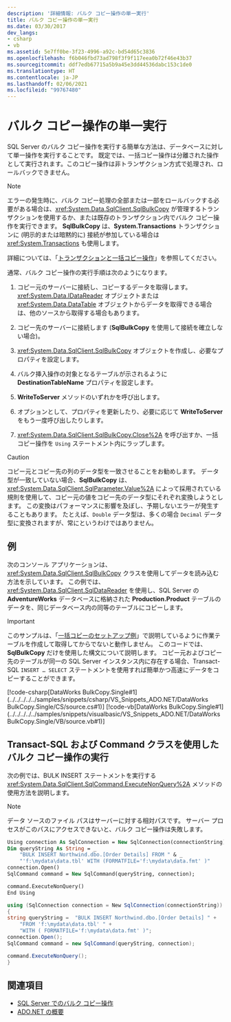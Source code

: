 ```yaml
---
description: '詳細情報: バルク コピー操作の単一実行'
title: バルク コピー操作の単一実行
ms.date: 03/30/2017
dev_langs:
- csharp
- vb
ms.assetid: 5e7ff0be-3f23-4996-a92c-bd54d65c3836
ms.openlocfilehash: f6b046fbd73ad798f3f9f117eea0b72f46e43b37
ms.sourcegitcommit: ddf7edb67715a5b9a45e3dd44536dabc153c1de0
ms.translationtype: HT
ms.contentlocale: ja-JP
ms.lasthandoff: 02/06/2021
ms.locfileid: "99767480"
---
```

# <a name="single-bulk-copy-operations"></a>バルク コピー操作の単一実行

SQL Server のバルク コピー操作を実行する簡単な方法は、データベースに対して単一操作を実行することです。 既定では、一括コピー操作は分離された操作として実行されます。このコピー操作は非トランザクション方式で処理され、ロールバックできません。

> [!NOTE]
> エラーの発生時に、バルク コピー処理の全部または一部をロールバックする必要がある場合は、<xref:System.Data.SqlClient.SqlBulkCopy> が管理するトランザクションを使用するか、または既存のトランザクション内でバルク コピー操作を実行できます。 **SqlBulkCopy** は、**System.Transactions** トランザクションに (明示的または暗黙的に) 接続が参加している場合は <xref:System.Transactions> も使用します。
>
> 詳細については、「[トランザクションと一括コピー操作](transaction-and-bulk-copy-operations.md)」を参照してください。

通常、バルク コピー操作の実行手順は次のようになります。

1. コピー元のサーバーに接続し、コピーするデータを取得します。 <xref:System.Data.IDataReader> オブジェクトまたは <xref:System.Data.DataTable> オブジェクトからデータを取得できる場合は、他のソースから取得する場合もあります。

2. コピー先のサーバーに接続します (**SqlBulkCopy** を使用して接続を確立しない場合)。

3. <xref:System.Data.SqlClient.SqlBulkCopy> オブジェクトを作成し、必要なプロパティを設定します。

4. バルク挿入操作の対象となるテーブルが示されるように **DestinationTableName** プロパティを設定します。

5. **WriteToServer** メソッドのいずれかを呼び出します。

6. オプションとして、プロパティを更新したり、必要に応じて **WriteToServer** をもう一度呼び出したりします。

7. <xref:System.Data.SqlClient.SqlBulkCopy.Close%2A> を呼び出すか、一括コピー操作を `Using` ステートメント内にラップします。

> [!CAUTION]
> コピー元とコピー先の列のデータ型を一致させることをお勧めします。 データ型が一致していない場合、**SqlBulkCopy** は、<xref:System.Data.SqlClient.SqlParameter.Value%2A> によって採用されている規則を使用して、コピー元の値をコピー先のデータ型にそれぞれ変換しようとします。 この変換はパフォーマンスに影響を及ぼし、予期しないエラーが発生することもあります。 たとえば、`Double` データ型は、多くの場合 `Decimal` データ型に変換されますが、常にというわけではありません。

## <a name="example"></a>例

次のコンソール アプリケーションは、<xref:System.Data.SqlClient.SqlBulkCopy> クラスを使用してデータを読み込む方法を示しています。 この例では、<xref:System.Data.SqlClient.SqlDataReader> を使用し、SQL Server の **AdventureWorks** データベースに格納された **Production.Product** テーブルのデータを、同じデータベース内の同等のテーブルにコピーします。

> [!IMPORTANT]
> このサンプルは、「[一括コピーのセットアップ例](bulk-copy-example-setup.md)」で説明しているように作業テーブルを作成して取得してからでないと動作しません。 このコードでは、**SqlBulkCopy** だけを使用した構文について説明します。 コピー元およびコピー先のテーブルが同一の SQL Server インスタンス内に存在する場合、Transact-SQL `INSERT … SELECT` ステートメントを使用すれば簡単かつ高速にデータをコピーすることができます。

[!code-csharp[DataWorks BulkCopy.Single#1](../../../../../samples/snippets/csharp/VS_Snippets_ADO.NET/DataWorks BulkCopy.Single/CS/source.cs#1)]
[!code-vb[DataWorks BulkCopy.Single#1](../../../../../samples/snippets/visualbasic/VS_Snippets_ADO.NET/DataWorks BulkCopy.Single/VB/source.vb#1)]

## <a name="performing-a-bulk-copy-operation-using-transact-sql-and-the-command-class"></a>Transact-SQL および Command クラスを使用したバルク コピー操作の実行

次の例では、BULK INSERT ステートメントを実行する <xref:System.Data.SqlClient.SqlCommand.ExecuteNonQuery%2A> メソッドの使用方法を説明します。

> [!NOTE]
> データ ソースのファイル パスはサーバーに対する相対パスです。 サーバー プロセスがこのパスにアクセスできないと、バルク コピー操作は失敗します。

```vb
Using connection As SqlConnection = New SqlConnection(connectionString)
Dim queryString As String = _
    "BULK INSERT Northwind.dbo.[Order Details] FROM " & _
    "'f:\mydata\data.tbl' WITH (FORMATFILE='f:\mydata\data.fmt' )"
connection.Open()
SqlCommand command = New SqlCommand(queryString, connection);

command.ExecuteNonQuery()
End Using
```

```csharp
using (SqlConnection connection = New SqlConnection(connectionString))
{
string queryString =  "BULK INSERT Northwind.dbo.[Order Details] " +
    "FROM 'f:\mydata\data.tbl' " +
    "WITH ( FORMATFILE='f:\mydata\data.fmt' )";
connection.Open();
SqlCommand command = new SqlCommand(queryString, connection);

command.ExecuteNonQuery();
}
```

## <a name="see-also"></a>関連項目

- [SQL Server でのバルク コピー操作](bulk-copy-operations-in-sql-server.md)
- [ADO.NET の概要](../ado-net-overview.md)
